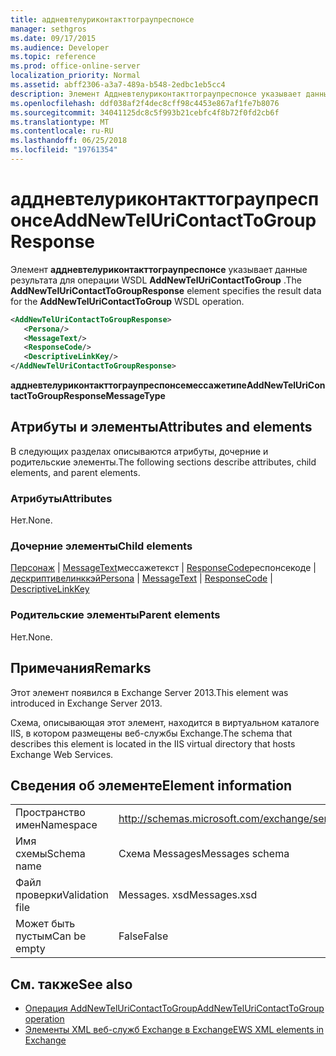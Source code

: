 ```yaml
---
title: аддневтелуриконтакттограупреспонсе
manager: sethgros
ms.date: 09/17/2015
ms.audience: Developer
ms.topic: reference
ms.prod: office-online-server
localization_priority: Normal
ms.assetid: abff2306-a3a7-489a-b548-2edbc1eb5cc4
description: Элемент Аддневтелуриконтакттограупреспонсе указывает данные результата для операции WSDL AddNewTelUriContactToGroup.
ms.openlocfilehash: ddf038af2f4dec8cff98c4453e867af1fe7b8076
ms.sourcegitcommit: 34041125dc8c5f993b21cebfc4f8b72f0fd2cb6f
ms.translationtype: MT
ms.contentlocale: ru-RU
ms.lasthandoff: 06/25/2018
ms.locfileid: "19761354"
---
```

# <a name="addnewteluricontacttogroupresponse"></a><span data-ttu-id="3f679-103">аддневтелуриконтакттограупреспонсе</span><span class="sxs-lookup"><span data-stu-id="3f679-103">AddNewTelUriContactToGroupResponse</span></span>

<span data-ttu-id="3f679-104">Элемент **аддневтелуриконтакттограупреспонсе** указывает данные результата для операции WSDL **AddNewTelUriContactToGroup** .</span><span class="sxs-lookup"><span data-stu-id="3f679-104">The **AddNewTelUriContactToGroupResponse** element specifies the result data for the **AddNewTelUriContactToGroup** WSDL operation.</span></span> 
  
```XML
<AddNewTelUriContactToGroupResponse>
   <Persona/>
   <MessageText/>
   <ResponseCode/>
   <DescriptiveLinkKey/>
</AddNewTelUriContactToGroupResponse>
```

 <span data-ttu-id="3f679-105">**аддневтелуриконтакттограупреспонсемессажетипе**</span><span class="sxs-lookup"><span data-stu-id="3f679-105">**AddNewTelUriContactToGroupResponseMessageType**</span></span>
## <a name="attributes-and-elements"></a><span data-ttu-id="3f679-106">Атрибуты и элементы</span><span class="sxs-lookup"><span data-stu-id="3f679-106">Attributes and elements</span></span>

<span data-ttu-id="3f679-107">В следующих разделах описываются атрибуты, дочерние и родительские элементы.</span><span class="sxs-lookup"><span data-stu-id="3f679-107">The following sections describe attributes, child elements, and parent elements.</span></span>
  
### <a name="attributes"></a><span data-ttu-id="3f679-108">Атрибуты</span><span class="sxs-lookup"><span data-stu-id="3f679-108">Attributes</span></span>

<span data-ttu-id="3f679-109">Нет.</span><span class="sxs-lookup"><span data-stu-id="3f679-109">None.</span></span>
  
### <a name="child-elements"></a><span data-ttu-id="3f679-110">Дочерние элементы</span><span class="sxs-lookup"><span data-stu-id="3f679-110">Child elements</span></span>

<span data-ttu-id="3f679-111">[Персонаж](persona.md) | [MessageText](messagetext.md)мессажетекст | [ResponseCode](responsecode.md)респонсекоде | [дескриптивелинккэй](descriptivelinkkey.md)</span><span class="sxs-lookup"><span data-stu-id="3f679-111">[Persona](persona.md) | [MessageText](messagetext.md) | [ResponseCode](responsecode.md) | [DescriptiveLinkKey](descriptivelinkkey.md)</span></span>
  
### <a name="parent-elements"></a><span data-ttu-id="3f679-112">Родительские элементы</span><span class="sxs-lookup"><span data-stu-id="3f679-112">Parent elements</span></span>

<span data-ttu-id="3f679-113">Нет.</span><span class="sxs-lookup"><span data-stu-id="3f679-113">None.</span></span>
  
## <a name="remarks"></a><span data-ttu-id="3f679-114">Примечания</span><span class="sxs-lookup"><span data-stu-id="3f679-114">Remarks</span></span>

<span data-ttu-id="3f679-115">Этот элемент появился в Exchange Server 2013.</span><span class="sxs-lookup"><span data-stu-id="3f679-115">This element was introduced in Exchange Server 2013.</span></span>
  
<span data-ttu-id="3f679-116">Схема, описывающая этот элемент, находится в виртуальном каталоге IIS, в котором размещены веб-службы Exchange.</span><span class="sxs-lookup"><span data-stu-id="3f679-116">The schema that describes this element is located in the IIS virtual directory that hosts Exchange Web Services.</span></span>
  
## <a name="element-information"></a><span data-ttu-id="3f679-117">Сведения об элементе</span><span class="sxs-lookup"><span data-stu-id="3f679-117">Element information</span></span>

|||
|:-----|:-----|
|<span data-ttu-id="3f679-118">Пространство имен</span><span class="sxs-lookup"><span data-stu-id="3f679-118">Namespace</span></span>  <br/> |http://schemas.microsoft.com/exchange/services/2006/messages  <br/> |
|<span data-ttu-id="3f679-119">Имя схемы</span><span class="sxs-lookup"><span data-stu-id="3f679-119">Schema name</span></span>  <br/> |<span data-ttu-id="3f679-120">Схема Messages</span><span class="sxs-lookup"><span data-stu-id="3f679-120">Messages schema</span></span>  <br/> |
|<span data-ttu-id="3f679-121">Файл проверки</span><span class="sxs-lookup"><span data-stu-id="3f679-121">Validation file</span></span>  <br/> |<span data-ttu-id="3f679-122">Messages. xsd</span><span class="sxs-lookup"><span data-stu-id="3f679-122">Messages.xsd</span></span>  <br/> |
|<span data-ttu-id="3f679-123">Может быть пустым</span><span class="sxs-lookup"><span data-stu-id="3f679-123">Can be empty</span></span>  <br/> |<span data-ttu-id="3f679-124">False</span><span class="sxs-lookup"><span data-stu-id="3f679-124">False</span></span>  <br/> |
   
## <a name="see-also"></a><span data-ttu-id="3f679-125">См. также</span><span class="sxs-lookup"><span data-stu-id="3f679-125">See also</span></span>

- [<span data-ttu-id="3f679-126">Операция AddNewTelUriContactToGroup</span><span class="sxs-lookup"><span data-stu-id="3f679-126">AddNewTelUriContactToGroup operation</span></span>](addnewteluricontacttogroup-operation.md)
- [<span data-ttu-id="3f679-127">Элементы XML веб-служб Exchange в Exchange</span><span class="sxs-lookup"><span data-stu-id="3f679-127">EWS XML elements in Exchange</span></span>](ews-xml-elements-in-exchange.md)

